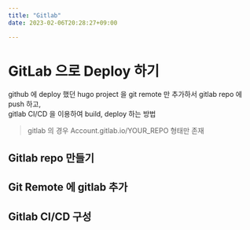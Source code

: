 ```yaml
---
title: "Gitlab"
date: 2023-02-06T20:28:27+09:00

---
```


# GitLab 으로 Deploy 하기  

github 에 deploy 했던 hugo project 을 git remote 만 추가하서 gitlab repo 에 push 하고,  
gitlab CI/CD 을 이용하여 build, deploy 하는 방법  



> gitlab 의 경우 Account.gitlab.io/YOUR_REPO 형태만 존재

## Gitlab repo 만들기   

## Git Remote 에 gitlab 추가 

## Gitlab CI/CD 구성

